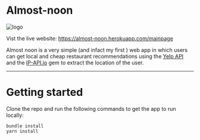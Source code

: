 # Almost-noon
![logo](https://res.cloudinary.com/dix52sfne/image/upload/v1565970092/almost-noon-logo.png)

Vist the live website: https://almost-noon.herokuapp.com/mainpage

Almost noon is a very simple (and infact my first ) web app in which users can get local and cheap restaurant recommendations using the [Yelp API](https://www.yelp.com/developers) and the [IP-API.io](https://ip-api.io/) gem to extract the location of the user.

***
# Getting started

Clone the repo and run the following commands to get the app to run locally:
```
bundle install
yarn install
```

